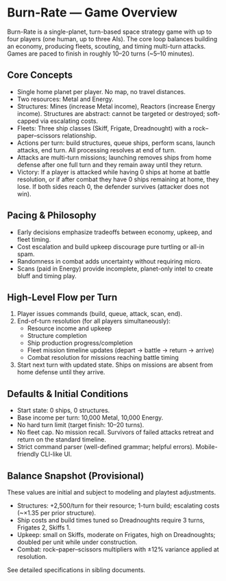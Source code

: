 # Burn-Rate — Game Overview

Burn-Rate is a single-planet, turn-based space strategy game with up to four players (one human, up to three AIs). The core loop balances building an economy, producing fleets, scouting, and timing multi-turn attacks. Games are paced to finish in roughly 10–20 turns (~5–10 minutes).

## Core Concepts
- Single home planet per player. No map, no travel distances.
- Two resources: Metal and Energy.
- Structures: Mines (increase Metal income), Reactors (increase Energy income). Structures are abstract: cannot be targeted or destroyed; soft-capped via escalating costs.
- Fleets: Three ship classes (Skiff, Frigate, Dreadnought) with a rock–paper–scissors relationship.
- Actions per turn: build structures, queue ships, perform scans, launch attacks, end turn. All processing resolves at end of turn.
- Attacks are multi-turn missions; launching removes ships from home defense after one full turn and they remain away until they return.
- Victory: If a player is attacked while having 0 ships at home at battle resolution, or if after combat they have 0 ships remaining at home, they lose. If both sides reach 0, the defender survives (attacker does not win).

## Pacing & Philosophy
- Early decisions emphasize tradeoffs between economy, upkeep, and fleet timing.
- Cost escalation and build upkeep discourage pure turtling or all-in spam.
- Randomness in combat adds uncertainty without requiring micro.
- Scans (paid in Energy) provide incomplete, planet-only intel to create bluff and timing play.

## High-Level Flow per Turn
1. Player issues commands (build, queue, attack, scan, end).
2. End-of-turn resolution (for all players simultaneously):
   - Resource income and upkeep
   - Structure completion
   - Ship production progress/completion
   - Fleet mission timeline updates (depart → battle → return → arrive)
   - Combat resolution for missions reaching battle timing
3. Start next turn with updated state. Ships on missions are absent from home defense until they arrive.

## Defaults & Initial Conditions
- Start state: 0 ships, 0 structures.
- Base income per turn: 10,000 Metal, 10,000 Energy.
- No hard turn limit (target finish: 10–20 turns).
- No fleet cap. No mission recall. Survivors of failed attacks retreat and return on the standard timeline.
- Strict command parser (well-defined grammar; helpful errors). Mobile-friendly CLI-like UI.

## Balance Snapshot (Provisional)
These values are initial and subject to modeling and playtest adjustments.
- Structures: +2,500/turn for their resource; 1-turn build; escalating costs (~×1.35 per prior structure).
- Ship costs and build times tuned so Dreadnoughts require 3 turns, Frigates 2, Skiffs 1.
- Upkeep: small on Skiffs, moderate on Frigates, high on Dreadnoughts; doubled per unit while under construction.
- Combat: rock–paper–scissors multipliers with ±12% variance applied at resolution.

See detailed specifications in sibling documents.
